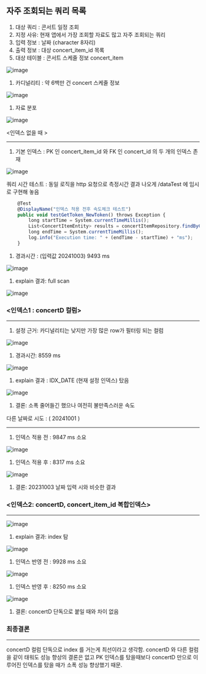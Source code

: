 ## 자주 조회되는 쿼리 목록

1. 대상 쿼리 : 콘서트 일정 조회 
2. 지정 사유: 현재 앱에서 가장 조회할 자료도 많고 자주 조회되는 쿼리 
3. 입력 정보 : 날짜 (character 8자리) 
4. 출력 정보 : 대상 concert_item_id 목록 
5. 대상 테이블 : 콘서트 스케줄 정보 concert_item

![image](https://github.com/user-attachments/assets/f17a791c-d1f2-4d7c-abcd-c03b9cceb8a5)

1. 카디널리티 : 약 6백만 건 concert 스케줄 정보 

![image](https://github.com/user-attachments/assets/54b632bd-79f8-4a74-9058-7fe5a11a06fc)
1. 자료 분포

![image](https://github.com/user-attachments/assets/2f61f8fe-a82c-4772-9613-52e81415897d)

<인덱스 없을 때 >

---

1. 기본 인덱스 : PK 인 concert_item_id 와 FK 인 concert_id 의 두 개의 인덱스 존재  

![image](https://github.com/user-attachments/assets/c2fe86f5-ec5d-4093-8db5-44bd57308685)

쿼리 시간 테스트 : 동일 로직을 http 요청으로 측정시간 결과 나오게 /dataTest 에 임시로 구현해 놓음 

```jsx
    @Test
    @DisplayName("인덱스 적용 전후 속도체크 테스트")
    public void testGetToken_NewToken() throws Exception {
        long startTime = System.currentTimeMillis();
        List<ConcertItemEntity> results = concertItemRepository.findByConcertD("20241003");
        long endTime = System.currentTimeMillis();
        log.info("Execution time: " + (endTime - startTime) + "ms");
    }
```

1. 경과시간 : (입력값 20241003) 9493 ms  

![image](https://github.com/user-attachments/assets/209e467b-6fed-4f98-90ad-d29a187fcea9)

1. explain 결과: full scan 

![image](https://github.com/user-attachments/assets/177399f0-78db-4085-8793-81e63334a225)

### <인덱스1 : concertD 컬럼>

---

1. 설정 근거: 카디널리티는 낮지만 가장 많은 row가 필터링 되는 컬럼 

![image](https://github.com/user-attachments/assets/04f9f76c-7e53-4a93-98f0-61eb4912b7b0)

1. 경과시간: 8559 ms 

![image](https://github.com/user-attachments/assets/b9c21cdf-53c4-4062-9de6-df9c26116fc5)

1. explain 결과 : IDX_DATE (현재 설정 인덱스) 탔음

![image](https://github.com/user-attachments/assets/4ee92987-72eb-489f-b650-f032f4c4498a)

1. 결론: 소폭 줄어들긴 했으나 여전히 불만족스러운 속도 

다른 날짜로 시도 : ( 20241001 )

---

1. 인덱스 적용 전 : 9847 ms 소요 

![image](https://github.com/user-attachments/assets/c638604f-8a3e-45ab-a930-96740f9e7143)

1. 인덱스 적용 후 :  8317 ms 소요 

![image](https://github.com/user-attachments/assets/8d489d4e-eacf-4a76-abbf-edc7458298cb)

1. 결론: 20231003 날짜 입력 시와 비슷한 결과 

### <인덱스2: concertD, concert_item_id 복합인덱스>

---

![image](https://github.com/user-attachments/assets/9f1a4d66-a51f-423f-80c8-fd01655f7dae)

1. explain 결과: index 탐 

![image](https://github.com/user-attachments/assets/a6d6b9cc-a0fe-4f4d-8687-95e83c1efa7c)
1. 인덱스 반영 전 : 9928 ms 소요

![image](https://github.com/user-attachments/assets/5e70ad24-d3ac-425d-a66e-ad97e2d4ad5a)

1. 인덱스 반영 후 : 8250 ms 소요

![image](https://github.com/user-attachments/assets/2f36a6c5-a8a5-46d9-a799-0ef99f7ee963)

1. 결론: concertD 단독으로 붙일 때와 차이 없음 

### 최종결론

---

concertD 컬럼 단독으로 index 를 거는게 최선이라고 생각함.
concertD 와 다른 컬럼을 같이 태워도 성능 향상의 결론은 없고
PK 인덱스를 탔을때보다 concertD 만으로 이루어진 인덱스를 탔을 때가 소폭 성능 향상했기 때문. 
